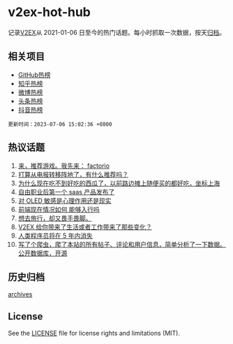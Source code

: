 # v2ex-hot-hub

 记录[V2EX](https://www.v2ex.com/)从 2021-01-06 日至今的热门话题。每小时抓取一次数据，按天[归档](archives)。
 
 ## 相关项目

- [GitHub热榜](https://github.com/it985/github-hot-hub)
- [知乎热榜](https://github.com/it985/zhihu-hot-hub)
- [微博热榜](https://github.com/it985/weibo-hot-hub)
- [头条热榜](https://github.com/it985/toutiao-hot-hub)
- [抖音热榜](https://github.com/it985/douyin-hot-hub)


 `更新时间：2023-07-06 15:02:36 +0800`

## 热议话题

1. [来，推荐游戏。我先来： factorio](https://www.v2ex.com/t/954388)
1. [打算从电报转移阵地了，有什么推荐吗？](https://www.v2ex.com/t/954345)
1. [为什么现在吃不到好吃的西瓜了，以前路边摊上随便买的都好吃，坐标上海](https://www.v2ex.com/t/954320)
1. [自由职业后第一个 saas 产品发布了](https://www.v2ex.com/t/954305)
1. [对 OLED 敏感是心理作用还是现实](https://www.v2ex.com/t/954351)
1. [前端现在情况如何 能够入行吗](https://www.v2ex.com/t/954392)
1. [想去旅行，却又畏手畏脚。](https://www.v2ex.com/t/954412)
1. [V2EX 给你带来了生活或者工作带来了那些变化？](https://www.v2ex.com/t/954483)
1. [人类程序员将在 5 年内消失](https://www.v2ex.com/t/954385)
1. [写了个爬虫，爬了本站的所有帖子、评论和用户信息，简单分析了一下数据。公开数据库，开源](https://www.v2ex.com/t/954480)

## 历史归档

[archives](archives)

## License

See the [LICENSE](LICENSE) file for license rights and limitations (MIT).
